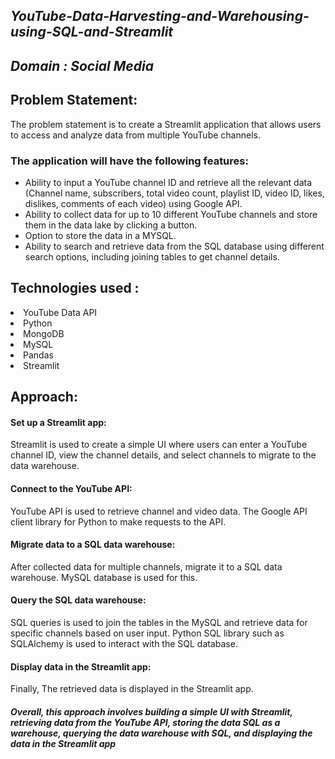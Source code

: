 ## _YouTube-Data-Harvesting-and-Warehousing-using-SQL-and-Streamlit_
## _Domain : Social Media_
## Problem Statement:
The problem statement is to create a Streamlit application that allows users to access and analyze data from multiple YouTube channels.
### The application will have the following features:
<ul>
<li>Ability to input a YouTube channel ID and retrieve all the relevant data (Channel name, subscribers, total video count, playlist ID, video ID, likes, dislikes, comments of each video) using Google API.
 <li>Ability to collect data for up to 10 different YouTube channels and store them in the data lake by clicking a button.
 <li>Option to store the data in a MYSQL.
<li>Ability to search and retrieve data from the SQL database using different search options, including joining tables to get channel details.</p>
</ul>

## Technologies used :
<li>YouTube Data API</li>
<li>Python</li>
<li>MongoDB</li>
<li>MySQL</li>
<li>Pandas</li>
<li>Streamlit</li>

## Approach:
#### Set up a Streamlit app:</br>
Streamlit is used to create a simple UI where users can enter a YouTube channel ID, view the channel details, and select channels to migrate to the data warehouse.<br>

#### Connect to the YouTube API:</br>
YouTube API is used to retrieve channel and video data. The Google API client library for Python to make requests to the API.<br>

#### Migrate data to a SQL data warehouse: </br>
After collected data for multiple channels, migrate it to a SQL data warehouse. MySQL database is used for this.<br>

#### Query the SQL data warehouse: </br>
SQL queries is used to join the tables in the MySQL and retrieve data for specific channels based on user input. Python SQL library such as SQLAlchemy is used to interact with the SQL database.<br>

#### <p>Display data in the Streamlit app: </br>
Finally, The retrieved data is displayed in the Streamlit app.<br>

#### _Overall, this approach involves building a simple UI with Streamlit, retrieving data from the YouTube API, storing the data SQL as a warehouse, querying the data warehouse with SQL, and displaying the data in the Streamlit app_<br>
